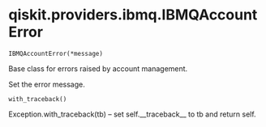 # qiskit.providers.ibmq.IBMQAccountError

<span id="undefined" />

`IBMQAccountError(*message)`

Base class for errors raised by account management.

Set the error message.

<span id="undefined" />

`with_traceback()`

Exception.with\_traceback(tb) – set self.\_\_traceback\_\_ to tb and return self.
